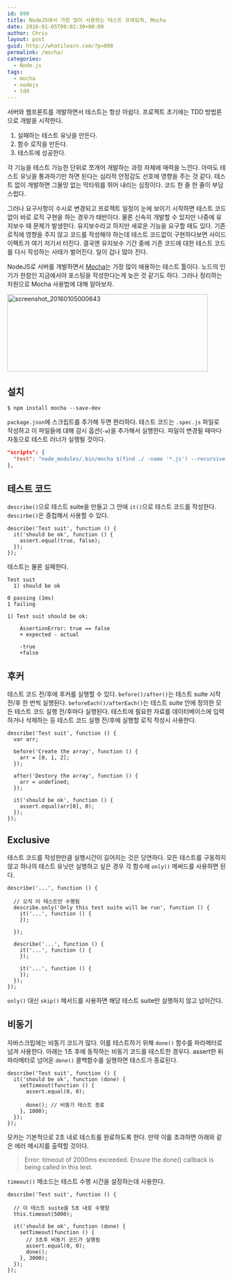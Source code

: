 ```yaml
---
id: 890
title: NodeJS에서 가장 많이 사용하는 테스트 프레임웍, Mocha
date: 2016-01-05T00:02:30+00:00
author: Chris
layout: post
guid: http://whatilearn.com/?p=890
permalink: /mocha/
categories:
  - Node.js
tags:
  - mocha
  - nodejs
  - tdd
---
```

서버와 웹프론트를 개발하면서 테스트는 항상 아쉽다. 프로젝트 초기에는 TDD 방법론으로 개발을 시작한다.

1. 실패하는 테스트 유닛을 만든다.
2. 함수 로직을 만든다.
3. 테스트에 성공한다.

각 기능을 테스트 가능한 단위로 쪼개어 개발하는 과정 자체에 매력을 느낀다. 아마도 테스트 유닛을 통과하기만 하면 된다는 심리적 안정감도 선호에 영향을 주는 것 같다. 테스트 없이 개발하면 그물망 없는 막타워를 뛰어 내리는 심정이다. 코드 한 줄 한 줄이 부담스럽다.

그러나 요구사항이 수시로 변경되고 프로젝트 일정이 눈에 보이기 시작하면 테스트 코드 없이 바로 로직 구현을 하는 경우가 태반이다. 물론 신속히 개발할 수 있지만 나중에 유지보수 때 문제가 발생한다. 유지보수라고 하지만 새로운 기능을 요구할 때도 있다. 기존 로직에 영향을 주지 않고 코드를 작성해야 하는데 테스트 코드없이 구현하다보면 사이드 이펙트가 여기 저기서 터진다. 결국엔 유지보수 기간 중에 기존 코드에 대한 테스트 코드를 다시 작성하는 사태가 벌어진다. 일이 겁나 많아 진다.

NodeJS로 서버를 개발하면서 [Mocha](https://mochajs.org/)는 가장 많이 애용하는 테스트 툴이다. 노드의 인기가 한참인 지금에서야 포스팅을 작성한다는게 늦은 것 같기도 하다. 그러나 정리하는 차원으로 Mocha 사용법에 대해 알아보자.

<img src="http://whatilearn.com/wp-content/uploads/2016/01/screenshot_20160105000643.png" alt="screenshot_20160105000643" width="461" height="178" class="alignnone size-large wp-image-1008" />

## 설치

```
$ npm install mocha --save-dev
```

`package.json`에 스크립트를 추가해 두면 편리하다. 테스트 코드는 `.spec.js` 파일로 작성하고 이 파일들에 대해 감시 옵션(`-w`)을 추가해서 실행한다. 파일이 변경될 때마다 자동으로 테스트 러너가 실행될 것이다.

```json
"scripts": {
  "test": "node_modules/.bin/mocha $(find ./ -name '*.js') --recursive -w"
},
```


## 테스트 코드

`describe()`으로 테스트 suite을 만들고 그 안에 `it()`으로 테스트 코드를 작성한다. `descirbe()`은 중첩해서 사용할 수 있다.

```
describe('Test suit', function () {
  it('should be ok', function () {
    assert.equal(true, false);
  });
});
```

테스트는 물론 실패한다.

```
Test suit
  1) should be ok

0 passing (1ms)
1 failing

1) Test suit should be ok:

    AssertionError: true == false
    + expected - actual

    -true
    +false
```


## 후커

테스트 코드 전/후에 후커를 실행할 수 있다. `before()/after()`는 테스트 suite 시작 전/후 한 번씩 실행된다. `beforeEach()/afterEach()`는 테스트 suite 안에 정의한 모든 테스트 코드 실행 전/후마다 실행된다. 테스트에 필요한 자료를 데이터베이스에 입력하거나 삭제하는 등 테스트 코드 실행 전/후에 실행할 로직 작성시 사용한다.

```
describe('Test suit', function () {
  var arr;

  before('Create the array', function () {
    arr = [0, 1, 2];
  });

  after('Destory the array', function () {
    arr = undefined;
  });

  it('should be ok', function () {
    assert.equal(arr[0], 0);
  });
});
```


## Exclusive

테스트 코드를 작성한만큼 실행시간이 길어지는 것은 당연하다. 모든 테스트를 구동하지 않고 하나의 테스트 유닛만 실행하고 싶은 경우 각 함수에 `only()` 메써드를 사용하면 된다. 

```
describe('...', function () {

  // 오직 이 테스트만 수행됨
  describe.only('Only this test suite will be run', function () {
    it('...', function () {
    });
  
  });

  describe('...', function () {  
    it('...', function () {
    });
    
    it('...', function () {
    });
  });
});
```

`only()` 대신 `skip()` 메서드를 사용하면 해당 테스트 suite만 실행하지 않고 넘어간다.


## 비동기 

자바스크립에는 비동기 코드가 많다. 이를 테스트하기 위해 `done()` 함수를 파라메터로 넘겨 사용한다. 아래는 1초 후에 동작하는 비동기 코드를 테스트한 경우다. assert한 뒤 파라메터로 넘어온 `done()` 콜백함수를 실행하면 테스트가 종료된다.

```
describe('Test suit', function () {
  it('should be ok', function (done) {
    setTimeout(function () {
      assert.equal(0, 0);

      done(); // 비동기 테스트 종료 
    }, 1000);
  });
});
```

모카는 기본적으로 2초 내로 테스트를 완료하도록 한다. 만약 이를 초과하면 아래와 같은 에러 메시지를 출력할 것이다.

> Error: timeout of 2000ms exceeded. Ensure the done() callback is being called in this test.


`timeout()` 메소드는 테스트 수행 시간을 설정하는데 사용한다.

```
describe('Test suit', function () {

  // 이 테스트 suite을 5초 내로 수행함 
  this.timeout(5000);

  it('should be ok', function (done) {
    setTimeout(function () {
      // 3초후 비동기 코드가 실행됨
      assert.equal(0, 0);
      done();
    }, 3000);
  });
});
```